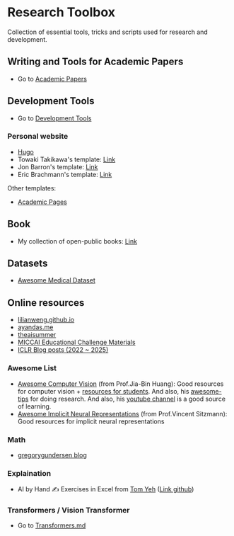 # Research Toolbox
Collection of essential tools, tricks and scripts used for research and development.

<!--  -->
## Writing and Tools for Academic Papers
- Go to [Academic Papers](AcademicPapers/papers.MD)



## Development Tools
- Go to [Development Tools](DevelopmentTools/DevelopmentTools.md)




### Personal website

+ [Hugo](https://gohugo.io/)
+ Towaki Takikawa's template: [Link](https://github.com/tovacinni/research-website-template)
+ Jon Barron's template: [Link](https://github.com/jonbarron/website)
+ Eric Brachmann's template: [Link](https://github.com/ebrach/ebrach.github.io)

Other templates:
+ [Academic Pages](https://github.com/academicpages/academicpages.github.io)




<!--  -->
## Book
- My collection of open-public books: [Link](https://ntkhoa.notion.site/4affd80b09454ba0a37132bd5c1d59e0?v=fb51a179ebd34c4d914e605b222a0fc5&pvs=4)


<!--  -->
## Datasets
- [Awesome Medical Dataset](https://github.com/openmedlab/Awesome-Medical-Dataset)


<!--  -->
## Online resources
- [lilianweng.github.io](https://lilianweng.github.io/)
- [ayandas.me](https://ayandas.me/blogs.html)
- [theaisummer](https://theaisummer.com/learn-ai/)
- [MICCAI Educational Challenge Materials](https://miccai-sb.github.io/materials.html)
- [ICLR Blog posts (2022 ~ 2025)](https://iclr-blogposts.github.io/2025/blog/index.html)


### Awesome List
- [Awesome Computer Vision](https://github.com/jbhuang0604/awesome-computer-vision) (from Prof.Jia-Bin Huang): Good resources for computer vision + [resources for students](https://github.com/jbhuang0604/awesome-computer-vision?tab=readme-ov-file#resources-for-students). 
And also, his [awesome-tips](https://github.com/jbhuang0604/awesome-tips) for doing research.
And also, his [youtube channel](https://www.youtube.com/@jbhuang0604) is a good source of learning.
- [Awesome Implicit Neural Representations](https://github.com/vsitzmann/awesome-implicit-representations/tree/main) (from Prof.Vincent Sitzmann): Good resources for implicit neural representations

### Math
- [gregorygundersen blog](https://gregorygundersen.com/blog/)


### Explaination
- AI by Hand ✍️ Exercises in Excel from [Tom Yeh](https://x.com/ProfTomYeh) ([Link github](https://github.com/ImagineAILab/ai-by-hand-excel))

### Transformers / Vision Transformer
- Go to [Transformers.md](Transformer/Transformers.md)


